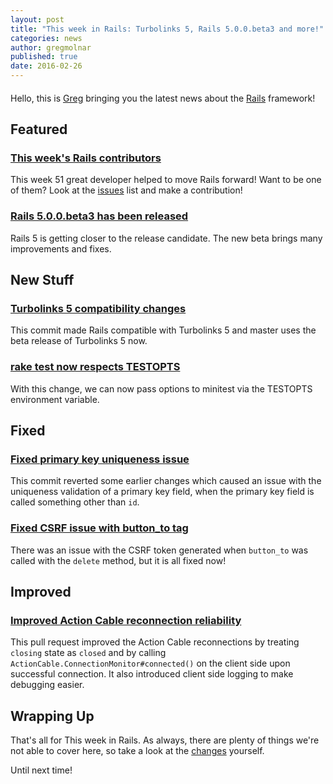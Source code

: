 ```yaml
---
layout: post
title: "This week in Rails: Turbolinks 5, Rails 5.0.0.beta3 and more!"
categories: news
author: gregmolnar
published: true
date: 2016-02-26
---
```


#### 

Hello, this is [Greg](https://twitter.com/gregmolnar) bringing you the latest news about the [Rails](https://github.com/rails/rails) framework!

## Featured

### [This week's Rails contributors](http://contributors.rubyonrails.org/contributors/in-time-window/20160219-20160226)

This week 51 great developer helped to move Rails forward! Want to be one of them? Look at the [issues](https://github.com/rails/rails/issues) list and make a contribution!

### [Rails 5.0.0.beta3 has been released](https://github.com/rails/rails/compare/v5.0.0.beta2...v5.0.0.beta3)

Rails 5 is getting closer to the release candidate. The new beta brings many improvements and fixes.

## New Stuff

### [Turbolinks 5 compatibility changes](https://github.com/rails/rails/pull/23836)

This commit made Rails compatible with Turbolinks 5 and master uses the beta release of Turbolinks 5 now.

### [rake test now respects TESTOPTS](https://github.com/rails/rails/commit/7a36686c115f1c6c60ac0a51bc4991c3d32b6e5d)

With this change, we can now pass options to minitest via the TESTOPTS environment variable.

## Fixed

### [Fixed primary key uniqueness issue](https://github.com/rails/rails/pull/23628)

This commit reverted some earlier changes which caused an issue with the uniqueness validation of a primary key field, when the primary key field is called something other than `id`.

### [Fixed CSRF issue with button\_to tag](https://github.com/rails/rails/pull/23752)

There was an issue with the CSRF token generated when `button_to` was called with the `delete` method, but it is all fixed now!

## Improved

### [Improved Action Cable reconnection reliability](https://github.com/rails/rails/pull/23813)

This pull request improved the Action Cable reconnections by treating `closing` state as `closed` and by calling `ActionCable.ConnectionMonitor#connected()` on the client side upon successful connection. It also introduced client side logging to make debugging easier.

## Wrapping Up

That's all for This week in Rails. As always, there are plenty of things we're not able to cover here, so take a look at the [changes](https://github.com/rails/rails/compare/master@%7B2016-02-19%7D...@%7B2016-02-26%7D) yourself.

Until next time!

